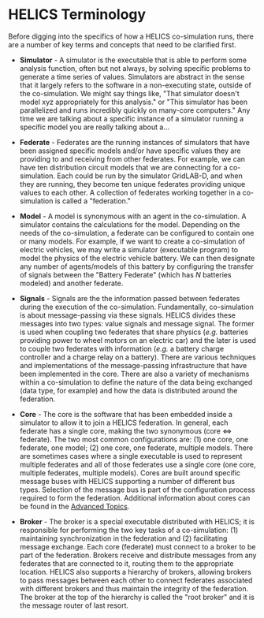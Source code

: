 # HELICS Terminology

Before digging into the specifics of how a HELICS co-simulation runs, there are a number of key terms and concepts that need to be clarified first.


- **Simulator** - A simulator is the executable that is able to perform some analysis function, often but not always, by solving specific problems to generate a time series of values. Simulators are abstract in the sense that it largely refers to the software in a non-executing state, outside of the co-simulation. We might say things like, "That simulator doesn't model xyz appropriately for this analysis." or "This simulator has been parallelized and runs incredibly quickly on many-core computers." Any time we are talking about a specific instance of a simulator running a specific model you are really talking about a...

- **Federate** - Federates are the running instances of simulators that have been assigned specific models and/or have specific values they are providing to and receiving from other federates. For example, we can have ten distribution circuit models that we are connecting for a co-simulation. Each could be run by the simulator GridLAB-D, and when they are running, they become ten unique federates providing unique values to each other. A collection of federates working together in a co-simulation is called a "federation."

- **Model** - A model is synonymous with an agent in the co-simulation. A simulator contains the calculations for the model. Depending on the needs of the co-simulation, a federate can be configured to contain one or many models. For example, if we want to create a co-simulation of electric vehicles, we may write a simulator (executable program) to model the physics of the electric vehicle battery. We can then designate any number of agents/models of this battery by configuring the transfer of signals between the "Battery Federate" (which has *N* batteries modeled) and another federate.

- **Signals** - Signals are the the information passed between federates during the execution of the co-simulation. Fundamentally, co-simulation is about message-passing via these signals. HELICS divides these messages into two types: value signals and message signal. The former is used when coupling two federates that share physics (_e.g._ batteries providing power to wheel motors on an electric car) and the later is used to couple two federates with information (_e.g._ a battery charge controller and a charge relay on a battery). There are various techniques and implementations of the message-passing infrastructure that have been implemented in the core. There are also a variety of mechanisms within a co-simulation to define the nature of the data being exchanged (data type, for example) and how the data is distributed around the federation.

- **Core** - The core is the software that has been embedded inside a simulator to allow it to join a HELICS federation. In general, each federate has a single core, making the two synonymous (core <=> federate). The two most common configurations are: (1) one core, one federate, one model; (2) one core, one federate, multiple models. There are sometimes cases where a single executable is used to represent multiple federates and all of those federates use a single core (one core, multiple federates, multiple models). Cores are built around specific message buses with HELICS supporting a number of different bus types. Selection of the message bus is part of the configuration process required to form the federation. Additional information about cores can be found in the [Advanced Topics](../advanced_topics/CoreTypes.md).

- **Broker** - The broker is a special executable distributed with HELICS; it is responsible for performing the two key tasks of a co-simulation: (1) maintaining synchronization in the federation and (2) facilitating message exchange. Each core (federate) must connect to a broker to be part of the federation. Brokers receive and distribute messages from any federates that are connected to it, routing them to the appropriate location. HELICS also supports a hierarchy of brokers, allowing brokers to pass messages between each other to connect federates associated with different brokers and thus maintain the integrity of the federation. The broker at the top of the hierarchy is called the "root broker" and it is the message router of last resort.

